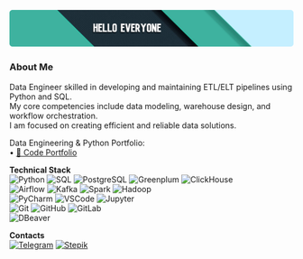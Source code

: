 ![Hello](https://github.com/Ersildan/ersildan/blob/main/head.jpg)

### About Me
Data Engineer skilled in developing and maintaining ETL/ELT pipelines using Python and SQL. <br>
My core competencies include data modeling, warehouse design, and workflow orchestration. <br>
I am focused on creating efficient and reliable data solutions.

Data Engineering & Python Portfolio: <br>
• [📁 Code Portfolio](https://github.com/ersildan/Code-Portfolio)

**Technical Stack**<br>
<img src="https://img.shields.io/badge/Python-3776AB?style=flat&logo=python&logoColor=white&logoWidth=20" alt="Python" height="22">
<img src="https://img.shields.io/badge/SQL-4479A1?style=flat&logo=postgresql&logoColor=white&logoWidth=20" alt="SQL" height="22">
<img src="https://img.shields.io/badge/PostgreSQL-336791?style=flat&logo=postgresql&logoColor=white&logoWidth=20" alt="PostgreSQL" height="22">
<img src="https://img.shields.io/badge/Greenplum-00A98F?style=flat&logo=greenplum&logoColor=white&logoWidth=20" alt="Greenplum" height="22">
<img src="https://img.shields.io/badge/ClickHouse-FFCC02?style=flat&logo=clickhouse&logoColor=black&logoWidth=20" alt="ClickHouse" height="22"><br>
<img src="https://img.shields.io/badge/Airflow-017CEE?style=flat&logo=apacheairflow&logoColor=white&logoWidth=20" alt="Airflow" height="22">
<img src="https://img.shields.io/badge/Kafka-231F20?style=flat&logo=apachekafka&logoColor=white&logoWidth=20" alt="Kafka" height="22">
<img src="https://img.shields.io/badge/Spark-E25A1C?style=flat&logo=apachespark&logoColor=white&logoWidth=20" alt="Spark" height="22">
<img src="https://img.shields.io/badge/Hadoop-FFCC00?style=flat&logo=apachehadoop&logoColor=black&logoWidth=20" alt="Hadoop" height="22"><br>
<img src="https://img.shields.io/badge/PyCharm-3776AB?style=flat&logo=pycharm&logoColor=white&logoWidth=20" alt="PyCharm" height="22">
<img src="https://img.shields.io/badge/VS_Code-007ACC?style=flat&logo=visualstudiocode&logoColor=white&logoWidth=20" alt="VSCode" height="22">
<img src="https://img.shields.io/badge/Jupyter-F37626?style=flat&logo=jupyter&logoColor=white&logoWidth=20" alt="Jupyter" height="22"><br>
<img src="https://img.shields.io/badge/Git-F05032?style=flat&logo=git&logoColor=white&logoWidth=20" alt="Git" height="22">
<img src="https://img.shields.io/badge/GitHub-181717?style=flat&logo=github&logoColor=white&logoWidth=20" alt="GitHub" height="22">
<img src="https://img.shields.io/badge/GitLab-FC6D26?style=flat&logo=gitlab&logoColor=white&logoWidth=20" alt="GitLab" height="22"><br>
<img src="https://img.shields.io/badge/DBeaver-8B7355?style=flat&logo=dbeaver&logoColor=white&logoWidth=20" alt="DBeaver" height="22">

**Contacts**<br>
[<img src="https://img.shields.io/badge/Telegram-26A5E4?style=flat&logo=telegram&logoColor=white" alt="Telegram" height="22">](https://t.me/ersildan)
[<img src="https://img.shields.io/badge/Andrey_Svistunov-FFFFFF?style=flat&logo=stepik&logoColor=white&label=stepik&labelColor=0066FF" alt="Stepik" height="22">](https://stepik.org/users/377286794/profile)
